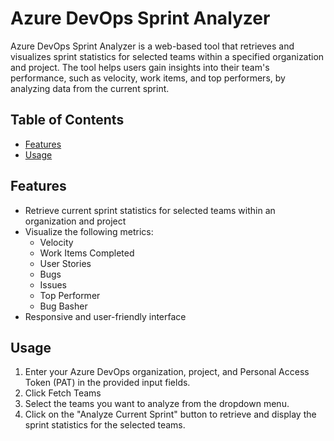 # Azure DevOps Sprint Analyzer

Azure DevOps Sprint Analyzer is a web-based tool that retrieves and visualizes sprint statistics for selected teams within a specified organization and project. The tool helps users gain insights into their team's performance, such as velocity, work items, and top performers, by analyzing data from the current sprint.

## Table of Contents

- [Features](#features)
- [Usage](#usage)

## Features

- Retrieve current sprint statistics for selected teams within an organization and project
- Visualize the following metrics:
  - Velocity
  - Work Items Completed
  - User Stories
  - Bugs
  - Issues
  - Top Performer
  - Bug Basher
- Responsive and user-friendly interface

## Usage

1. Enter your Azure DevOps organization, project, and Personal Access Token (PAT) in the provided input fields.
2. Click Fetch Teams
3. Select the teams you want to analyze from the dropdown menu.
4. Click on the "Analyze Current Sprint" button to retrieve and display the sprint statistics for the selected teams.
